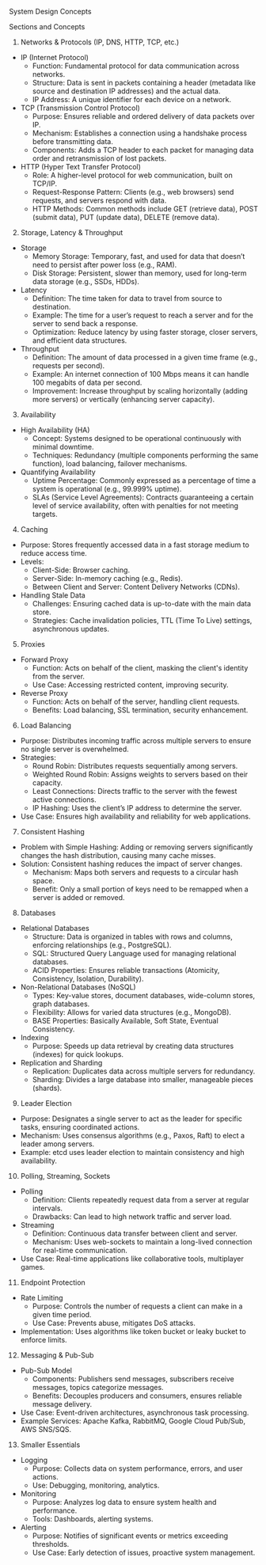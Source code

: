 System Design Concepts

Sections and Concepts

1. Networks & Protocols (IP, DNS, HTTP, TCP, etc.)
- IP (Internet Protocol)
  - Function: Fundamental protocol for data communication across networks.
  - Structure: Data is sent in packets containing a header (metadata like source and destination IP addresses) and the actual data.
  - IP Address: A unique identifier for each device on a network.
- TCP (Transmission Control Protocol)
  - Purpose: Ensures reliable and ordered delivery of data packets over IP.
  - Mechanism: Establishes a connection using a handshake process before transmitting data.
  - Components: Adds a TCP header to each packet for managing data order and retransmission of lost packets.
- HTTP (Hyper Text Transfer Protocol)
  - Role: A higher-level protocol for web communication, built on TCP/IP.
  - Request-Response Pattern: Clients (e.g., web browsers) send requests, and servers respond with data.
  - HTTP Methods: Common methods include GET (retrieve data), POST (submit data), PUT (update data), DELETE (remove data).

2. Storage, Latency & Throughput
- Storage
  - Memory Storage: Temporary, fast, and used for data that doesn’t need to persist after power loss (e.g., RAM).
  - Disk Storage: Persistent, slower than memory, used for long-term data storage (e.g., SSDs, HDDs).
- Latency
  - Definition: The time taken for data to travel from source to destination.
  - Example: The time for a user’s request to reach a server and for the server to send back a response.
  - Optimization: Reduce latency by using faster storage, closer servers, and efficient data structures.
- Throughput
  - Definition: The amount of data processed in a given time frame (e.g., requests per second).
  - Example: An internet connection of 100 Mbps means it can handle 100 megabits of data per second.
  - Improvement: Increase throughput by scaling horizontally (adding more servers) or vertically (enhancing server capacity).

3. Availability
- High Availability (HA)
  - Concept: Systems designed to be operational continuously with minimal downtime.
  - Techniques: Redundancy (multiple components performing the same function), load balancing, failover mechanisms.
- Quantifying Availability
  - Uptime Percentage: Commonly expressed as a percentage of time a system is operational (e.g., 99.999% uptime).
  - SLAs (Service Level Agreements): Contracts guaranteeing a certain level of service availability, often with penalties for not meeting targets.

4. Caching
- Purpose: Stores frequently accessed data in a fast storage medium to reduce access time.
- Levels: 
  - Client-Side: Browser caching.
  - Server-Side: In-memory caching (e.g., Redis).
  - Between Client and Server: Content Delivery Networks (CDNs).
- Handling Stale Data
  - Challenges: Ensuring cached data is up-to-date with the main data store.
  - Strategies: Cache invalidation policies, TTL (Time To Live) settings, asynchronous updates.

5. Proxies
- Forward Proxy
  - Function: Acts on behalf of the client, masking the client's identity from the server.
  - Use Case: Accessing restricted content, improving security.
- Reverse Proxy
  - Function: Acts on behalf of the server, handling client requests.
  - Benefits: Load balancing, SSL termination, security enhancement.

6. Load Balancing
- Purpose: Distributes incoming traffic across multiple servers to ensure no single server is overwhelmed.
- Strategies:
  - Round Robin: Distributes requests sequentially among servers.
  - Weighted Round Robin: Assigns weights to servers based on their capacity.
  - Least Connections: Directs traffic to the server with the fewest active connections.
  - IP Hashing: Uses the client’s IP address to determine the server.
- Use Case: Ensures high availability and reliability for web applications.

7. Consistent Hashing
- Problem with Simple Hashing: Adding or removing servers significantly changes the hash distribution, causing many cache misses.
- Solution: Consistent hashing reduces the impact of server changes.
  - Mechanism: Maps both servers and requests to a circular hash space.
  - Benefit: Only a small portion of keys need to be remapped when a server is added or removed.

8. Databases
- Relational Databases
  - Structure: Data is organized in tables with rows and columns, enforcing relationships (e.g., PostgreSQL).
  - SQL: Structured Query Language used for managing relational databases.
  - ACID Properties: Ensures reliable transactions (Atomicity, Consistency, Isolation, Durability).
- Non-Relational Databases (NoSQL)
  - Types: Key-value stores, document databases, wide-column stores, graph databases.
  - Flexibility: Allows for varied data structures (e.g., MongoDB).
  - BASE Properties: Basically Available, Soft State, Eventual Consistency.
- Indexing
  - Purpose: Speeds up data retrieval by creating data structures (indexes) for quick lookups.
- Replication and Sharding
  - Replication: Duplicates data across multiple servers for redundancy.
  - Sharding: Divides a large database into smaller, manageable pieces (shards).

9. Leader Election
- Purpose: Designates a single server to act as the leader for specific tasks, ensuring coordinated actions.
- Mechanism: Uses consensus algorithms (e.g., Paxos, Raft) to elect a leader among servers.
- Example: etcd uses leader election to maintain consistency and high availability.

10. Polling, Streaming, Sockets
- Polling
  - Definition: Clients repeatedly request data from a server at regular intervals.
  - Drawbacks: Can lead to high network traffic and server load.
- Streaming
  - Definition: Continuous data transfer between client and server.
  - Mechanism: Uses web-sockets to maintain a long-lived connection for real-time communication.
- Use Case: Real-time applications like collaborative tools, multiplayer games.

11. Endpoint Protection
- Rate Limiting
  - Purpose: Controls the number of requests a client can make in a given time period.
  - Use Case: Prevents abuse, mitigates DoS attacks.
- Implementation: Uses algorithms like token bucket or leaky bucket to enforce limits.

12. Messaging & Pub-Sub
- Pub-Sub Model
  - Components: Publishers send messages, subscribers receive messages, topics categorize messages.
  - Benefits: Decouples producers and consumers, ensures reliable message delivery.
- Use Case: Event-driven architectures, asynchronous task processing.
- Example Services: Apache Kafka, RabbitMQ, Google Cloud Pub/Sub, AWS SNS/SQS.

13. Smaller Essentials
- Logging
  - Purpose: Collects data on system performance, errors, and user actions.
  - Use: Debugging, monitoring, analytics.
- Monitoring
  - Purpose: Analyzes log data to ensure system health and performance.
  - Tools: Dashboards, alerting systems.
- Alerting
  - Purpose: Notifies of significant events or metrics exceeding thresholds.
  - Use Case: Early detection of issues, proactive system management.